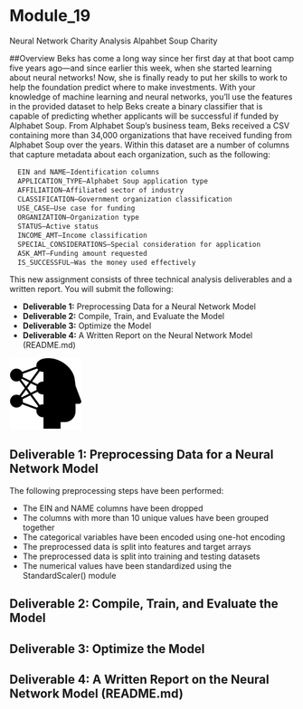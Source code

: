 # Module_19
Neural Network Charity Analysis
Alpahbet Soup Charity

##Overview
Beks has come a long way since her first day at that boot camp five years ago—and since earlier this week, when she started learning about neural networks! Now, she is finally ready to put her skills to work to help the foundation predict where to make investments.
With your knowledge of machine learning and neural networks, you’ll use the features in the provided dataset to help Beks create a binary classifier that is capable of predicting whether applicants will be successful if funded by Alphabet Soup.
From Alphabet Soup’s business team, Beks received a CSV containing more than 34,000 organizations that have received funding from Alphabet Soup over the years. Within this dataset are a number of columns that capture metadata about each organization, such as the following:

      EIN and NAME—Identification columns
      APPLICATION_TYPE—Alphabet Soup application type
      AFFILIATION—Affiliated sector of industry
      CLASSIFICATION—Government organization classification
      USE_CASE—Use case for funding
      ORGANIZATION—Organization type
      STATUS—Active status
      INCOME_AMT—Income classification
      SPECIAL_CONSIDERATIONS—Special consideration for application
      ASK_AMT—Funding amount requested
      IS_SUCCESSFUL—Was the money used effectively

This new assignment consists of three technical analysis deliverables and a written report. You will submit the following:

- **Deliverable 1:** Preprocessing Data for a Neural Network Model
- **Deliverable 2:** Compile, Train, and Evaluate the Model
- **Deliverable 3:** Optimize the Model
- **Deliverable 4:** A Written Report on the Neural Network Model (README.md)<br>


![Alt text](https://github.com/f-marquez/Module_19/blob/main/Resources/neural-network.png)

## Deliverable 1: Preprocessing Data for a Neural Network Model
The following preprocessing steps have been performed:
   - The EIN and NAME columns have been dropped 
   - The columns with more than 10 unique values have been grouped together
   - The categorical variables have been encoded using one-hot encoding 
   - The preprocessed data is split into features and target arrays
   - The preprocessed data is split into training and testing datasets 
   - The numerical values have been standardized using the StandardScaler() module

## Deliverable 2: Compile, Train, and Evaluate the Model

## Deliverable 3: Optimize the Model

## Deliverable 4: A Written Report on the Neural Network Model (README.md)
